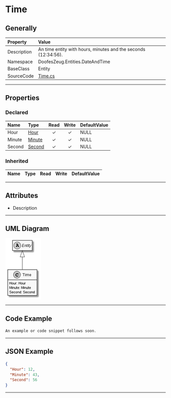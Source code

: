 ﻿# Time

## Generally

|Property|Value|
|:-|:-|
|Description|An time entity with hours, minutes and the seconds (12:34:56).|
|Namespace|DoofesZeug.Entities.DateAndTime|
|BaseClass|Entity|
|SourceCode|[Time.cs](../../../../DoofesZeug.Library/Src/Entities/DateAndTime/Time.cs)|

---

## Properties

### Declared

|Name|Type|Read|Write|DefaultValue|
|:---|:---|:--:|:---:|:-----------|
|Hour|[Hour](../../Entities/DoofesZeug.Entities.DateAndTime.Part.Time/Hour.md)|&#x2713;|&#x2713;|NULL|
|Minute|[Minute](../../Entities/DoofesZeug.Entities.DateAndTime.Part.Time/Minute.md)|&#x2713;|&#x2713;|NULL|
|Second|[Second](../../Entities/DoofesZeug.Entities.DateAndTime.Part.Time/Second.md)|&#x2713;|&#x2713;|NULL|

### Inherited

|Name|Type|Read|Write|DefaultValue|
|:---|:---|:--:|:---:|:-----------|

---

## Attributes

- Description

---

## UML Diagram

![Time.png](./Time.png "Time")

---

## Code Example

```cs
An example or code snippet follows soon.
```

---

## JSON Example

```json
{
  "Hour": 12,
  "Minute": 43,
  "Second": 56
}
```

---

